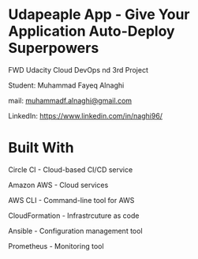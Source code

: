 # Udapeaple App - Give Your Application Auto-Deploy Superpowers
FWD Udacity Cloud DevOps nd 3rd Project

Student: Muhammad Fayeq Alnaghi

mail: muhammadf.alnaghi@gmail.com

LinkedIn: https://www.linkedin.com/in/naghi96/

# Built With

Circle CI - Cloud-based CI/CD service

Amazon AWS - Cloud services

AWS CLI - Command-line tool for AWS

CloudFormation - Infrastrcuture as code

Ansible - Configuration management tool

Prometheus - Monitoring tool
